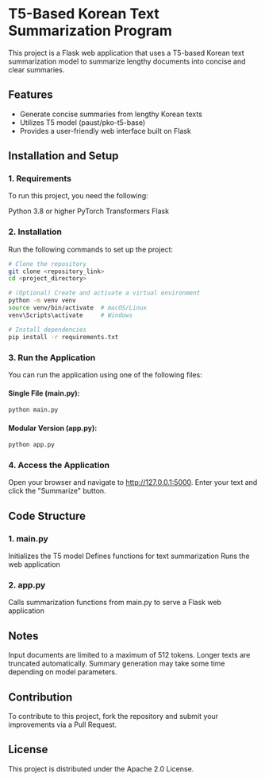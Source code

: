# T5-Based Korean Text Summarization Program

This project is a Flask web application that uses a T5-based Korean text summarization model to summarize lengthy documents into concise and clear summaries.

## Features

- Generate concise summaries from lengthy Korean texts
- Utilizes T5 model (paust/pko-t5-base)
- Provides a user-friendly web interface built on Flask

## Installation and Setup

### 1. Requirements
To run this project, you need the following:

Python 3.8 or higher
PyTorch
Transformers
Flask

### 2. Installation

Run the following commands to set up the project:

```sh
# Clone the repository
git clone <repository_link>
cd <project_directory>

# (Optional) Create and activate a virtual environment
python -m venv venv
source venv/bin/activate  # macOS/Linux
venv\Scripts\activate     # Windows

# Install dependencies
pip install -r requirements.txt
```

### 3. Run the Application
You can run the application using one of the following files:

#### Single File (main.py):

```sh
python main.py
```
#### Modular Version (app.py):
```sh
python app.py
```

### 4. Access the Application
Open your browser and navigate to http://127.0.0.1:5000. Enter your text and click the "Summarize" button.

## Code Structure

### 1. main.py
Initializes the T5 model
Defines functions for text summarization
Runs the web application

### 2. app.py
Calls summarization functions from main.py to serve a Flask web application

## Notes

Input documents are limited to a maximum of 512 tokens. Longer texts are truncated automatically.
Summary generation may take some time depending on model parameters.

## Contribution

To contribute to this project, fork the repository and submit your improvements via a Pull Request.

## License

This project is distributed under the Apache 2.0 License.
